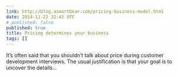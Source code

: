 ```yaml
---
link: http://blog.asmartbear.com/pricing-business-model.html
date: 2014-11-22 22:42 UTC
# published: false
published: true
title: Pricing determines your business
tags: []
---
```


It’s often said that you shouldn’t talk about price during customer development interviews. The usual justification is that your goal is to uncover the details…
